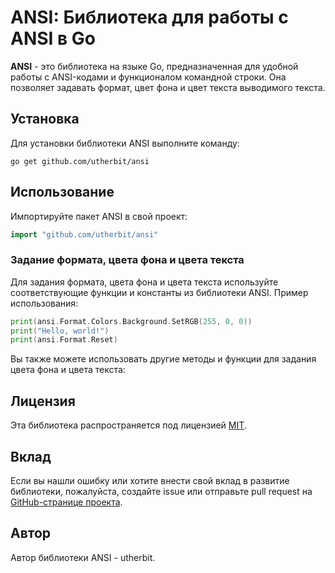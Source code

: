 # ANSI: Библиотека для работы с ANSI в Go

**ANSI** - это библиотека на языке Go, предназначенная для удобной работы с ANSI-кодами и функционалом командной строки. Она позволяет задавать формат, цвет фона и цвет текста выводимого текста.

## Установка

Для установки библиотеки ANSI выполните команду:

```shell
go get github.com/utherbit/ansi
```

## Использование

Импортируйте пакет ANSI в свой проект:

```go
import "github.com/utherbit/ansi"
```

### Задание формата, цвета фона и цвета текста

Для задания формата, цвета фона и цвета текста используйте соответствующие функции и константы из библиотеки ANSI. Пример использования:

```go
print(ansi.Format.Colors.Background.SetRGB(255, 0, 0))
print("Hello, world!")
print(ansi.Format.Reset)
```

Вы также можете использовать другие методы и функции для задания цвета фона и цвета текста:

## Лицензия

Эта библиотека распространяется под лицензией [MIT](LICENSE).

## Вклад

Если вы нашли ошибку или хотите внести свой вклад в развитие библиотеки, пожалуйста, создайте issue или отправьте pull request на [GitHub-странице проекта](https://github.com/utherbit/ansi).

## Автор

Автор библиотеки ANSI - utherbit.
